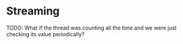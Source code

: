 # Streaming

TODO: What if the thread was counting all the time and we were just checking
its value periodically?
